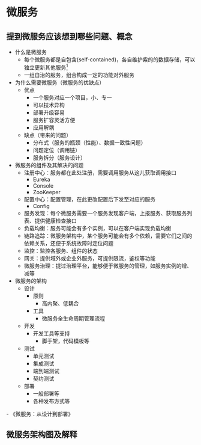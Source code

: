 # 微服务

## 提到微服务应该想到哪些问题、概念

* 什么是微服务
  * 每个微服务都是自包含(self-contained)，各自维护紫的的数据存储，可以独立更新其他服务[<sup>1</sup>](#refer-anchor-1)
  * 一组自治的服务，组合构成一定的功能对外服务
* 为什么需要微服务（微服务的优缺点）
  * 优点
    * 一个服务对应一个项目，小、专一
    * 可以技术异构
    * 部署升级容易
    * 服务扩容灵活方便
    * 应用解耦
  * 缺点（带来的问题）
    * 分布式（服务的瓶颈（性能）、数据一致性问题）
    * 问题定位（调用链）
    * 服务拆分（服务设计）
* 微服务的组件及其解决的问题
  * 注册中心：服务都在此处注册，需要调用服务从这儿获取调用接口
    * Eureka
    * Console
    * ZooKeeper
  * 配置中心：配置管理，在此更改配置后下发至对应的服务
    * Config
  * 服务发现：每个微服务需要一个服务发现客户端，上报服务、获取服务列表、提供健康检查接口
  * 负载均衡：服务可能会有多个实例，可以在客户端实现负载均衡
  * 链路追踪：微服务架构中，某个服务可能会有多个依赖，需要它们之间的依赖关系，还便于系统故障时定位问题
  * 监控：监控各服务、组件的状态
  * 网关：提供域外或企业外服务，可提供限流，鉴权等功能
  * 微服务治理：提过治理平台，能够便于微服务的管理，如服务实例的增、减等
* 微服务的架构
  * 设计
    * 原则
      * 高内聚、低耦合
    * 工具
      * 微服务全生命周期管理流程
  * 开发
    * 开发工具等支持
      * 脚手架，代码模板等
  * 测试
    * 单元测试
    * 集成测试
    * 端到端测试
    * 契约测试
  * 部署
    * 一般部署等
    * 各种发布方式等

<!-- 引用部分 -->
<div id="refer-anchor-1"></div>
- 《微服务：从设计到部署》

## 微服务架构图及解释